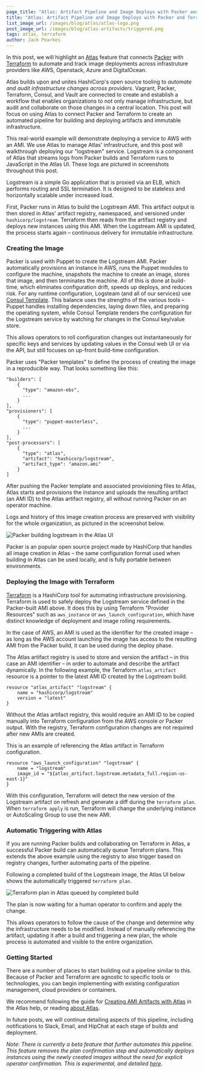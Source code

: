 ```yaml
---
page_title: "Atlas: Artifact Pipeline and Image Deploys with Packer and Terraform"
title: "Atlas: Artifact Pipeline and Image Deploys with Packer and Terraform"
list_image_url: /images/blog/atlas/atlas-logo.png
post_image_url: /images/blog/atlas-artifacts/triggered.png
tags: atlas, terraform
author: Jack Pearkes
---
```


In this post, we will highlight an [Atlas](https://atlas.hashicorp.com)
feature that connects [Packer](https://packer.io)
with [Terraform](https://terraform.io) to automate and track image deployments across
infrastruture providers like AWS, Openstack, Azure and DigitalOcean.

Atlas builds upon and unites HashiCorp's open source tooling to
_automate and audit infrastructure changes across providers_. Vagrant,
Packer, Terraform, Consul, and Vault are connected to create and
establish a workflow that enables organizations to not only manage
infrastructure, but audit and collaborate on those changes in a central
location. This post will focus on using Atlas to connect Packer and
Terraform to create an automated pipeline for building and deploying
artifacts and immutable infrastructure.

This real-world example will demonstrate deploying a service to AWS with
an AMI. We use Atlas to manage Atlas' infrastructure, and this post will
walkthrough deploying our "logstream" service. Logstream is a component
of Atlas that streams logs from Packer builds and Terraform runs to
JavaScript in the Atlas UI. These logs are pictured in screenshots
throughout this post.

Logstream is a simple Go application that is proxied via an ELB, which
performs routing and SSL termination. It is designed to be stateless and
horizontally scalable under increased load.

First, Packer runs in Atlas to build the Logstream AMI. This artifact
output is then stored in Atlas' artifact registry, namespaced, and
versioned under `hashicorp/logstream`. Terraform then reads from the
artifact registry and deploys new instances using this AMI. When the
Logstream AMI is updated, the process starts again – continuous delivery
for immutable infrastructure.

### Creating the Image

Packer is used with Puppet to create the Logstream AMI. Packer
automatically provisions an instance in AWS, runs the Puppet modules to
configure the machine, snapshots the machine to create an image, stores
that image, and then terminates the machine. All of this is done at
build-time, which eliminates configuration drift, speeds up deploys, and
reduces risk. For any runtime configuration, Logsteam (and all of our
services) use [Consul Template](https://github.com/hashicorp/consul-template).
This balance uses the strengths of the various tools – Puppet
handles installing dependencies, laying down files, and preparing the
operating system, while Consul Template renders the configuration for
the Logstream service by watching for changes in the Consul key/value
store.

This allows operators to roll configuration changes out instantaneously
for specific keys and services by updating values in the Consul web UI
or via the API, but still focuses on up-front build-time configuration.

Packer uses "Packer templates" to define the process of creating the
image in a reproducible way. That looks something like this:

    "builders": [
        {
          "type": "amazon-ebs",
          ...
        }
    ],
    "provisioners": [
        {
          "type": "puppet-masterless",
          ...
        }
    ],
    "post-processors": [
        {
          "type": "atlas",
          "artifact": "hashicorp/logstream",
          "artifact_type": "amazon.ami"
        }
    ]

After pushing the Packer template and associated provisioning files to
Atlas, Atlas starts and provisions the instance and uploads the
resulting artifact (an AMI ID) to the Atlas artifact registry, all
without running Packer on an operator machine.

Logs and history of this image creation process are preserved with
visibility for the whole organization, as pictured in the screenshot
below.

![Packer building logstream in the Atlas UI](/images/blog/atlas-artifacts/build-artifact.png)

Packer is an popular open source project made by HashiCorp that handles
all image creation in Atlas – the same configuration format used when
building in Atlas can be used locally, and is fully portable between
environments.

### Deploying the Image with Terraform

[Terraform](https://terraform.io) is a HashiCorp tool for automating
infrastructure provisioning. Terraform is used to safely deploy the
Logstream service defined in the Packer-built AMI above. It does this by
using Terraform "Provider Resources" such as `aws_instance` or
`aws_launch_configuration`,  which have distinct knowledge of deployment
and image rolling requirements.

In the case of AWS, an AMI is used as the identifier for the created
image – as long as the AWS account launching the image has access to the
resulting AMI from the Packer build, it can be used during the deploy
phase.

The Atlas artifact registry is used to store and version the artifact –
in this case an AMI identifier – in order to automate and describe the
artifact dynamically. In the following example, the Terraform
`atlas_artifact` resource is a pointer to the latest AMI ID created by
the Logstream build.

    resource "atlas_artifact" "logstream" {
        name = "hashicorp/logstream"
        version = "latest"
    }


Without the Atlas artifact registry, this would require an AMI ID to be
copied manually into Terraform configuration from the AWS console or Packer
output. With the registry, Terraform configuration changes are not
required after new AMIs are created.

This is an example of referencing the Atlas artifact in Terraform
configuration.

    resource "aws_launch_configuration" "logstream" {
        name = "logstream"
        image_id = "${atlas_artifact.logstream.metadata_full.region-us-east-1}"
    }

With this configuration, Terraform will detect the new version of the
Logstream artifact on refresh and generate a diff during the `terraform
plan`. When `terraform apply` is run, Terraform will change the
underlying instance or AutoScaling Group to use the new AMI.

### Automatic Triggering with Atlas

If you are running Packer builds and collaborating on Terraform in
Atlas, a successful Packer build can automatically queue Terraform
plans. This extends the above example using the registry to also trigger
based on registry changes, further automating parts of the pipeline.

Following a completed build of the Logstream image, the Atlas UI below
shows the automatically triggered `terraform plan`.

![Terraform plan in Atlas queued by completed build](/images/blog/atlas-artifacts/confirm-artifact.png)

The plan is now waiting for a human operator to confirm and apply the
change.

This allows operators to follow the cause of the change and determine
why the infrastructure needs to be modified. Instead of manually
referencing the artifact, updating it after a build and triggering a new
plan, the whole process is automated and visible to the entire
organization.

### Getting Started

There are a number of places to start building out a pipeline similar to
this. Because of Packer and Terraform are agnostic to specific tools or
technologies, you can begin implementing with existing configuration
management, cloud providers or containers.

We recommend following the guide for [Creating AMI Artifacts with Atlas](https://atlas.hashicorp.com/help/packer/artifacts/creating-amis)
in the Atlas help, or reading [about Atlas](https://atlas.hashicorp.com/help).

In future posts, we will continue detailing aspects of this pipeline,
including notifications to Slack, Email, and HipChat at each stage of
builds and deployment.

_Note: There is currently a beta feature that further automates this
pipeline. This feature removes the plan confirmation step and automatically deploys
instances using the newly created images without the need for explicit
operator confirmation. This is experimental, and detailed
[here](https://atlas.hashicorp.com/help/terraform/runs/automatic-applies)._

